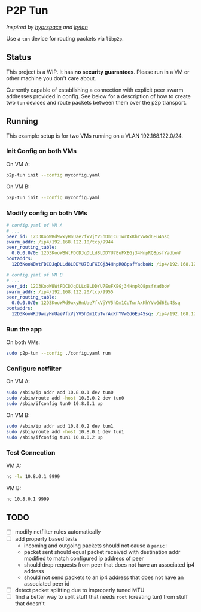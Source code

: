 # P2P Tun

_Inspired by [hyprspace](https://github.com/hyprspace/hyprspace) and [kytan](https://github.com/changlan/kytan)_

Use a `tun` device for routing packets via `libp2p`.

## Status

This project is a WIP. It has **no security guarantees**. Please run in a VM or other machine you don't care about.

Currently capable of establishing a connection with explicit peer swarm addresses provided in config. See below for a description of how to create two `tun` devices and route packets between them over the p2p transport.

## Running

This example setup is for two VMs running on a VLAN 192.168.122.0/24.

### Init Config on both VMs

On VM A:

```sh
p2p-tun init --config myconfig.yaml
```

On VM B:

```sh
p2p-tun init --config myconfig.yaml
```

### Modify config on both VMs

```yaml
# config.yaml of VM A
# ...
peer_id: 12D3KooWRd9wxyHnUae7fxVjYV5hDm1CuTwrAxKhYVwGd6Eu4Ssq
swarm_addr: /ip4/192.168.122.10/tcp/9944
peer_routing_table:
  0.0.0.0/0: 12D3KooWBWtFDCDJqDLLd8LDDYU7EuFXEGj34HnpRQ8psfYadboW
bootaddrs:
  12D3KooWBWtFDCDJqDLLd8LDDYU7EuFXEGj34HnpRQ8psfYadboW: /ip4/192.168.122.20/tcp/9955
```

```yaml
# config.yaml of VM B
# ...
peer_id: 12D3KooWBWtFDCDJqDLLd8LDDYU7EuFXEGj34HnpRQ8psfYadboW
swarm_addr: /ip4/192.168.122.20/tcp/9955
peer_routing_table:
  0.0.0.0/0: 12D3KooWRd9wxyHnUae7fxVjYV5hDm1CuTwrAxKhYVwGd6Eu4Ssq
bootaddrs:
  12D3KooWRd9wxyHnUae7fxVjYV5hDm1CuTwrAxKhYVwGd6Eu4Ssq: /ip4/192.168.122.10/tcp/9955
```

### Run the app

On both VMs:

```sh
sudo p2p-tun --config ./config.yaml run
```

### Configure netfilter

On VM A:

```sh
sudo /sbin/ip addr add 10.8.0.1 dev tun0
sudo /sbin/route add -host 10.8.0.2 dev tun0
sudo /sbin/ifconfig tun0 10.8.0.1 up
```

On VM B:

```sh
sudo /sbin/ip addr add 10.8.0.2 dev tun1
sudo /sbin/route add -host 10.8.0.1 dev tun1
sudo /sbin/ifconfig tun1 10.8.0.2 up
```

### Test Connection

VM A:

```sh
nc -lv 10.8.0.1 9999
```

VM B:

```sh
nc 10.8.0.1 9999
```

## TODO

- [ ] modify netfilter rules automatically
- [ ] add property based tests
    - incoming and outgoing packets should not cause a `panic!`
    - packet sent should equal packet received with destination addr modified to match configured ip address of peer
    - should drop requests from peer that does not have an associated ip4 address
    - should not send packets to an ip4 address that does not have an associated peer id
- [ ] detect packet splitting due to improperly tuned MTU
- [ ] find a better way to split stuff that needs `root` (creating tun) from stuff that doesn't
